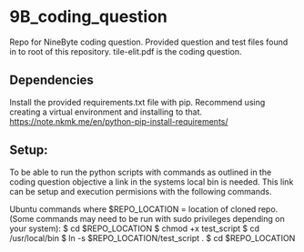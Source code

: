 # 9B_coding_question

Repo for NineByte coding question. Provided question and test files found in to root of this repository.
tile-elit.pdf is the coding question.

## Dependencies 

Install the provided requirements.txt file with pip. Recommend using creating a virtual environment and installing to that. 
https://note.nkmk.me/en/python-pip-install-requirements/

## Setup:

To be able to run the python scripts with commands as outlined in the coding question objective a link in the systems local bin is needed.
This link can be setup and execution permisions with the following commands.

Ubuntu commands where $REPO_LOCATION = location of cloned repo. (Some commands may need to be run with sudo privileges depending on your system):
$ cd $REPO_LOCATION
$ chmod +x test_script
$ cd /usr/local/bin
$ ln -s $REPO_LOCATION/test_script .
$ cd $REPO_LOCATION